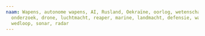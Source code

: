 ```yaml
---
naam: Wapens, autonome wapens, AI, Rusland, Oekraïne, oorlog, wetenschap,
  onderzoek, drone, luchtmacht, reaper, marine, landmacht, defensie, wapen
  wedloop, sonar, radar
---
```

